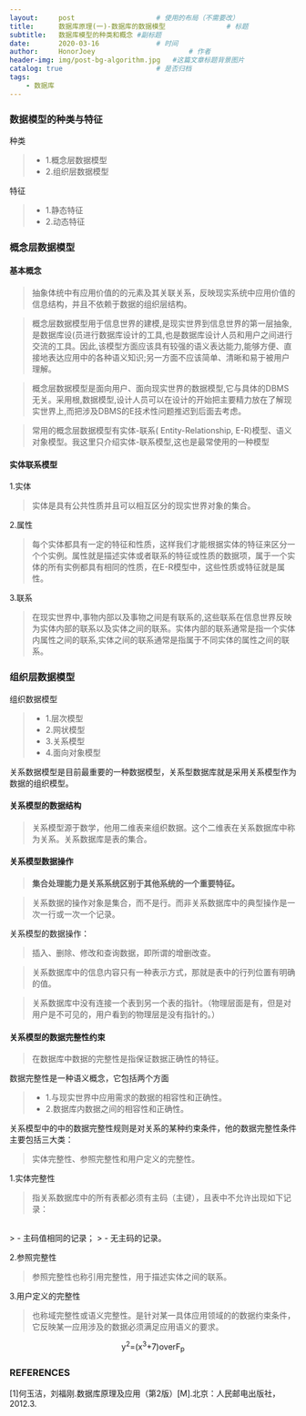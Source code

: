 ```yaml
---
layout:     post   				    # 使用的布局（不需要改）
title:      数据库原理(一)-数据库的数据模型				# 标题 
subtitle:   数据库模型的种类和概念 #副标题
date:       2020-03-16 				# 时间
author:     HonorJoey 						# 作者
header-img: img/post-bg-algorithm.jpg 	#这篇文章标题背景图片
catalog: true 						# 是否归档
tags:
    - 数据库
---
```


### 数据模型的种类与特征
种类
> - 1.概念层数据模型
> - 2.组织层数据模型

特征
> - 1.静态特征
> - 2.动态特征


### 概念层数据模型
#### 基本概念
> 抽象体统中有应用价值的的元素及其关联关系，反映现实系统中应用价值的信息结构，并且不依赖于数据的组织层结构。

> 概念层数据模型用于信息世界的建模,是现实世界到信息世界的第一层抽象,是数据库设(员进行数据库设计的工具,也是数据库设计人员和用户之间进行交流的工具。因此,该模型方面应该具有较强的语义表达能力,能够方便、直接地表达应用中的各种语义知识;另一方面不应该简单、清晰和易于被用户理解。


> 概念层数据模型是面向用户、面向现实世界的数据模型,它与具体的DBMS无关。采用根,数据模型,设计人员可以在设计的开始把主要精力放在了解现实世界上,而把涉及DBMS的E技术性问题推迟到后面去考虑。

> 常用的概念层数据模型有实体-联系( Entity-Relationship, E-R)模型、语义对象模型。我这里只介绍实体-联系模型,这也是最常使用的一种模型

#### 实体联系模型
1.实体
> 实体是具有公共性质并且可以相互区分的现实世界对象的集合。

2.属性
> 每个实体都具有一定的特征和性质，这样我们才能根据实体的特征来区分一个个实例。属性就是描述实体或者联系的特征或性质的数据项，属于一个实体的所有实例都具有相同的性质，在E-R模型中，这些性质或特征就是属性。

3.联系
> 在现实世界中,事物内部以及事物之间是有联系的,这些联系在信息世界反映为实体内部的联系以及实体之间的联系。实体内部的联系通常是指一个实体内属性之间的联系,实体之间的联系通常是指属于不同实体的属性之间的联系。

### 组织层数据模型
组织数据模型
> - 1.层次模型
> - 2.网状模型
> - 3.关系模型
> - 4.面向对象模型

关系数据模型是目前最重要的一种数据模型，关系型数据库就是采用关系模型作为数据的组织模型。

#### 关系模型的数据结构
> 关系模型源于数学，他用二维表来组织数据。这个二维表在关系数据库中称为关系。关系数据库是表的集合。

#### 关系模型数据操作
> **集合处理能力是关系系统区别于其他系统的一个重要特征。**

> 关系数据的操作对象是集合，而不是行。而非关系数据库中的典型操作是一次一行或一次一个记录。

关系模型的数据操作：
> 插入、删除、修改和查询数据，即所谓的增删改查。

> 关系数据库中的信息内容只有一种表示方式，那就是表中的行列位置有明确的值。

> 关系数据库中没有连接一个表到另一个表的指针。（物理层面是有，但是对用户是不可见的，用户看到的物理层是没有指针的。）

#### 关系模型的数据完整性约束
> 在数据库中数据的完整性是指保证数据正确性的特征。

数据完整性是一种语义概念，它包括两个方面
> - 1.与现实世界中应用需求的数据的相容性和正确性。
> - 2.数据库内数据之间的相容性和正确性。

关系模型中的中的数据完整性规则是对关系的某种约束条件，他的数据完整性条件主要包括三大类：
> 实体完整性、参照完整性和用户定义的完整性。

1.实体完整性
> 指关系数据库中的所有表都必须有主码（主键），且表中不允许出现如下记录：
<br>
> - 主码值相同的记录；
> - 无主码的记录。

2.参照完整性
> 参照完整性也称引用完整性，用于描述实体之间的联系。

3.用户定义的完整性
> 也称域完整性或语义完整性。是针对某一具体应用领域的的数据约束条件，它反映某一应用涉及的数据必须满足应用语义的要求。
<div style="text-align: center;">y<sup>2</sup>=(x<sup>3</sup>+7)overF<sub>p</sub></div>


### REFERENCES
[1]何玉洁，刘福刚.数据库原理及应用（第2版）[M].北京：人民邮电出版社，2012.3.


